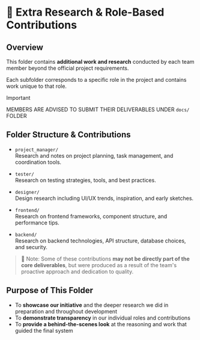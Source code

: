 # 📁 Extra Research & Role-Based Contributions

## Overview

This folder contains **additional work and research** conducted by each team member beyond the official project requirements. 

Each subfolder corresponds to a specific role in the project and contains work unique to that role.

> [!IMPORTANT]
> MEMBERS ARE ADVISED TO SUBMIT THEIR DELIVERABLES UNDER `docs/` FOLDER

## Folder Structure & Contributions

- `project_manager/`  
  Research and notes on project planning, task management, and coordination tools.

- `tester/`  
  Research on testing strategies, tools, and best practices.

- `designer/`  
  Design research including UI/UX trends, inspiration, and early sketches.

- `frontend/`  
  Research on frontend frameworks, component structure, and performance tips.

- `backend/`  
  Research on backend technologies, API structure, database choices, and security.

> 📌 Note: Some of these contributions **may not be directly part of the core deliverables**, but were produced as a result of the team's proactive approach and dedication to quality.

## Purpose of This Folder

- To **showcase our initiative** and the deeper research we did in preparation and throughout development
- To **demonstrate transparency** in our individual roles and contributions
- To **provide a behind-the-scenes look** at the reasoning and work that guided the final system
